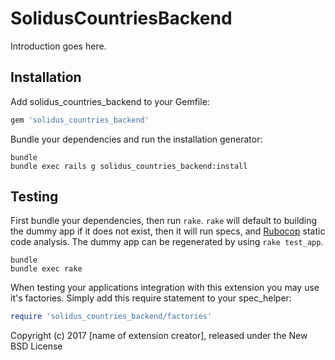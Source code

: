 SolidusCountriesBackend
=======================

Introduction goes here.

Installation
------------

Add solidus_countries_backend to your Gemfile:

```ruby
gem 'solidus_countries_backend'
```

Bundle your dependencies and run the installation generator:

```shell
bundle
bundle exec rails g solidus_countries_backend:install
```

Testing
-------

First bundle your dependencies, then run `rake`. `rake` will default to building the dummy app if it does not exist, then it will run specs, and [Rubocop](https://github.com/bbatsov/rubocop) static code analysis. The dummy app can be regenerated by using `rake test_app`.

```shell
bundle
bundle exec rake
```

When testing your applications integration with this extension you may use it's factories.
Simply add this require statement to your spec_helper:

```ruby
require 'solidus_countries_backend/factories'
```

Copyright (c) 2017 [name of extension creator], released under the New BSD License
